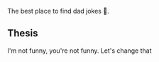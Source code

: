 The best place to find dad jokes 🤣.

## Thesis

I'm not funny, you're not funny. Let's change that 
